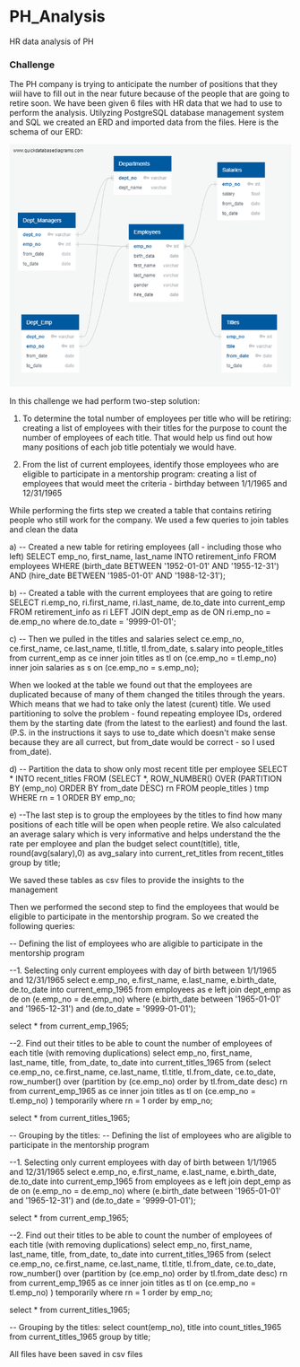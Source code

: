 # PH_Analysis
HR data analysis of PH
### Challenge
The PH company is trying to anticipate the number of positions that they wiil have to fill out in the near future because of the people that are going to retire soon. We have been given 6 files with HR data that we had to use to perform the analysis. Utilyzing PostgreSQL database management system and SQL we created an ERD and imported data from the files. Here is the schema of our ERD:

<img src="EmployeeDB.png" alt="EmployeeDB">

In this challenge we had perform two-step solution:

1. To determine the total number of employees per title who will be retiring: creating a list of employees with their titles for the purpose to count the number of employees of each title. That would help us find out how many positions of each job title potentialy we would have.

2. From the list of current employees, identify those employees who are eligible to participate in a mentorship program: creating a list of employees that would meet the criteria - birthday between 1/1/1965 and 12/31/1965

While performing the firts step we created a table that contains retiring people who still work for the company. We used a few queries to join tables and clean the data

a) -- Created a new table for retiring employees (all - including those who left)
SELECT emp_no, first_name, last_name
INTO retirement_info
FROM employees
WHERE (birth_date BETWEEN '1952-01-01' AND '1955-12-31')
AND (hire_date BETWEEN '1985-01-01' AND '1988-12-31');

b) -- Created a table with the current employees that are going to retire
SELECT ri.emp_no, ri.first_name, ri.last_name, de.to_date
into current_emp
FROM retirement_info as ri
LEFT JOIN dept_emp as de
ON ri.emp_no = de.emp_no
where de.to_date = '9999-01-01';

c) -- Then we pulled in the titles and salaries
select ce.emp_no, 
	   ce.first_name, 
	   ce.last_name, 
	   tl.title, 
	   tl.from_date, 
	   s.salary
into people_titles
from current_emp as ce
inner join titles as tl
on (ce.emp_no = tl.emp_no)
inner join salaries as s
on (ce.emp_no = s.emp_no);

When we looked at the table we found out that the employees are duplicated because of many of them changed the titiles through the years. Which means that we had to take only the latest (curent) title. We used partitioning to solve the problem - found repeating employee IDs, ordered them by the starting date (from the latest to the earliest) and found the last. (P.S. in the instructions it says to use to_date which doesn't make sense because they are all currect, but from_date would be correct - so I used from_date).  

d) -- Partition the data to show only most recent title per employee
SELECT *
INTO recent_titles
FROM
 (SELECT *,
 ROW_NUMBER() OVER
 (PARTITION BY (emp_no)
 ORDER BY from_date DESC) rn
 FROM people_titles
 ) tmp WHERE rn = 1
ORDER BY emp_no;

e) --The last step is to group the employees by the titles to find how many positions of each title will be open when people retire. We also calculated an average salary which is very informative and helps understand the the rate per employee and plan the budget
select count(title), title, round(avg(salary),0) as avg_salary
into current_ret_titles
from recent_titles
group by title;

We saved these tables as csv files to provide the insights to the management

Then we performed the second step to find the employees that would be eligible to participate in the mentorship program. So we created the following queries:

-- Defining the list of employees who are aligible to participate in the mentorship program

--1. Selecting only current employees with day of birth between 1/1/1965 and 12/31/1965
select e.emp_no, e.first_name, e.last_name, e.birth_date, de.to_date
into current_emp_1965
from employees as e
left join dept_emp as de
on (e.emp_no = de.emp_no)
where (e.birth_date between '1965-01-01' and '1965-12-31')
and (de.to_date = '9999-01-01');

select * from current_emp_1965;

--2. Find out their titles to be able to count the number of employees of each title (with removing duplications)
select emp_no, first_name, last_name, title, from_date, to_date
into current_titles_1965
from
	(select ce.emp_no, ce.first_name, ce.last_name, tl.title, tl.from_date, ce.to_date,
 	row_number() over
 	(partition by (ce.emp_no)
 	order by tl.from_date desc) rn
 		from current_emp_1965 as ce
		inner join titles as tl
		on (ce.emp_no = tl.emp_no)
 	) temporarily
where rn = 1
order by emp_no;

select * from current_titles_1965;

-- Grouping by the titles:
-- Defining the list of employees who are aligible to participate in the mentorship program

--1. Selecting only current employees with day of birth between 1/1/1965 and 12/31/1965
select e.emp_no, e.first_name, e.last_name, e.birth_date, de.to_date
into current_emp_1965
from employees as e
left join dept_emp as de
on (e.emp_no = de.emp_no)
where (e.birth_date between '1965-01-01' and '1965-12-31')
and (de.to_date = '9999-01-01');

select * from current_emp_1965;

--2. Find out their titles to be able to count the number of employees of each title (with removing duplications)
select emp_no, first_name, last_name, title, from_date, to_date
into current_titles_1965
from
	(select ce.emp_no, ce.first_name, ce.last_name, tl.title, tl.from_date, ce.to_date,
 	row_number() over
 	(partition by (ce.emp_no)
 	order by tl.from_date desc) rn
 		from current_emp_1965 as ce
		inner join titles as tl
		on (ce.emp_no = tl.emp_no)
 	) temporarily
where rn = 1
order by emp_no;

select * from current_titles_1965;

-- Grouping by the titles:
select count(emp_no), title
into count_titles_1965
from current_titles_1965
group by title;

All files have been saved in csv files
